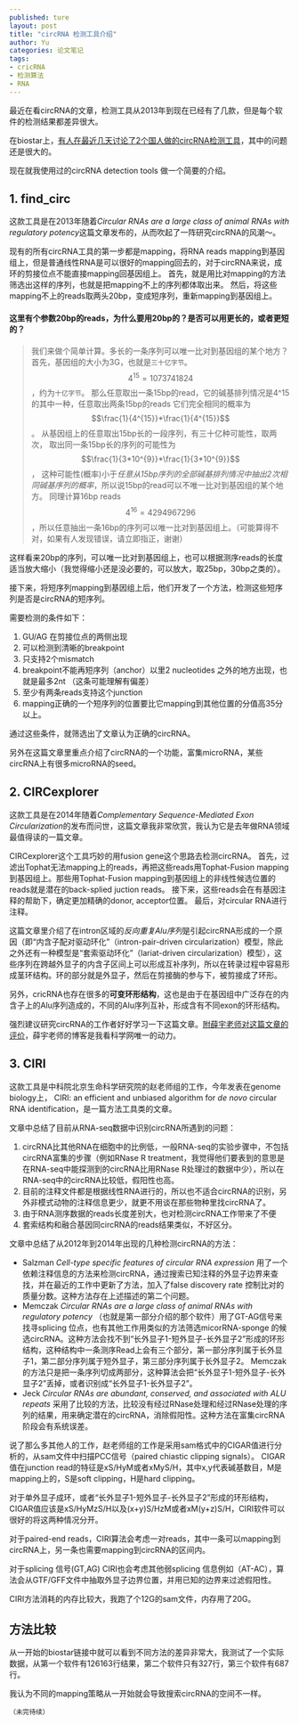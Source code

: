 ```yaml
---
published: ture
layout: post
title: "circRNA 检测工具介绍"
author: Yu
categories: 论文笔记
tags:
- cricRNA 
- 检测算法
- RNA
---
```


最近在看circRNA的文章，检测工具从2013年到现在已经有了几款，但是每个软件的检测结果都差异很大。

在biostar上，[有人在最近几天讨论了2个国人做的circRNA检测工具](https://www.biostars.org/p/153051/)，其中的问题还是很大的。

现在就我使用过的circRNA detection tools 做一个简要的介绍。

## 1. find_circ

这款工具是在2013年随着*Circular RNAs are a large class of animal RNAs with regulatory potency*这篇文章发布的，从而吹起了一阵研究circRNA的风潮～。

现有的所有circRNA工具的第一步都是mapping，将RNA reads mapping到基因组上，但是普通线性RNA是可以很好的mapping回去的，对于circRNA来说，成环的剪接位点不能直接mapping回基因组上。
首先，就是用比对mapping的方法筛选出这样的序列，也就是把mapping不上的序列都体取出来。
然后，将这些mapping不上的reads取两头20bp，变成短序列，重新mapping到基因组上。

#### 这里有个参数20bp的reads，为什么要用20bp的？是否可以用更长的，或者更短的？
> 我们来做个简单计算。多长的一条序列可以唯一比对到基因组的某个地方？
首先，基因组的大小为3G，也就是`三十亿字节`。$$4^{15}=1073741824$$，约为`十亿字节`。
那么任意取出一条15bp的read，它的碱基排列情况是4^15的其中一种，任意取出两条15bp的reads 它们完全相同的概率为$$\frac{1}{4^{15}}*\frac{1}{4^{15}}$$。
从基因组上的任意取出15bp长的一段序列，有三十亿种可能性，取两次，
取出同一条15bp长的序列的可能性为$$\frac{1}{3*10^{9}}*\frac{1}{3*10^{9}}$$，
这种可能性(概率)小于*任意从15bp序列的全部碱基排列情况中抽出2次相同碱基序列的概率*，所以说15bp的read可以不唯一比对到基因组的某个地方。
同理计算16bp reads $$4^{16}=4294967296$$，所以任意抽出一条16bp的序列可以唯一比对到基因组上。（可能算得不对，如果有人发现错误，请立即指正，谢谢）

这样看来20bp的序列，可以唯一比对到基因组上，也可以根据测序reads的长度适当放大缩小（我觉得缩小还是没必要的，可以放大，取25bp，30bp之类的）。

接下来，将短序列mapping到基因组上后，他们开发了一个方法，检测这些短序列是否是circRNA的短序列。

需要检测的条件如下：

1. GU/AG 在剪接位点的两侧出现
2. 可以检测到清晰的breakpoint
3. 只支持2个mismatch
4. breakpoint不能再短序列（anchor）以里2 nucleotides 之外的地方出现，也就是最多2nt （这条可能理解有偏差）
5. 至少有两条reads支持这个junction
6. mapping正确的一个短序列的位置要比它mapping到其他位置的分值高35分以上。

通过这些条件，就筛选出了文章认为正确的circRNA。

另外在这篇文章里重点介绍了circRNA的一个功能，富集microRNA，某些circRNA上有很多microRNA的seed。

## 2. CIRCexplorer 

这款工具是在2014年随着*Complementary Sequence-Mediated Exon Circularization*的发布而问世，这篇文章我非常欣赏，我认为它是去年做RNA领域最值得读的一篇文章。

CIRCexplorer这个工具巧妙的用fusion gene这个思路去检测circRNA。
首先，过滤出Tophat无法mapping上的reads，再把这些reads用Tophat-Fusion mapping到基因组上。那些用Tophat-Fusion mapping到基因组上的非线性候选位置的reads就是潜在的back-splied juction reads。
接下来，这些reads会在有基因注释的帮助下，确定更加精确的donor, acceptor位置。
最后，对circular RNA进行注释。

这篇文章里介绍了在intron区域的*反向重复Alu序列*是引起circRNA形成的一个原因（即“内含子配对驱动环化”（intron-pair-driven circularization）模型，除此之外还有一种模型是“套索驱动环化”（lariat-driven circularization）模型），这些序列在跨越外显子的内含子区间上可以形成互补序列，所以在转录过程中容易形成茎环结构。环的部分就是外显子，然后在剪接酶的参与下，被剪接成了环形。

另外，cricRNA也存在很多的**可变环形结构**，这也是由于在基因组中广泛存在的内含子上的Alu序列造成的，不同的Alu序列互补，形成含有不同exon的环形结构。

强烈建议研究circRNA的工作者好好学习一下这篇文章。[附薛宇老师对这篇文章的评价](http://blog.sciencenet.cn/blog-404304-830473.html)，薛宇老师的博客是我看科学网唯一的动力。

## 3. CIRI

这款工具是中科院北京生命科学研究院的赵老师组的工作，今年发表在genome biology上，
CIRI: an efficient and unbiased algorithm for *de novo* circular RNA identification，是一篇方法工具类的文章。

文章中总结了目前从RNA-seq数据中识别circRNA所遇到的问题：

1. circRNA比其他RNA在细胞中的比例低，一般RNA-seq的实验步骤中，不包括circRNA富集的步骤（例如RNase R treatment，我觉得他们要表到的意思是在RNA-seq中能探测到的circRNA比用RNase R处理过的数据中少），所以在RNA-seq中的circRNA比较低，假阳性也高。
2. 目前的注释文件都是根据线性RNA进行的，所以也不适合circRNA的识别，另外非模式动物的注释信息更少，就更不用谈在那些物种里找circRNA了。
3. 由于RNA测序数据的reads长度差别大，也对检测circRNA工作带来了不便
4. 套索结构和融合基因同circRNA的reads结果类似，不好区分。

文章中总结了从2012年到2014年出现的几种检测circRNA的方法：

- Salzman *Cell-type specific features of circular RNA expression* 用了一个依赖注释信息的方法来检测circRNA，通过搜索已知注释的外显子边界来查找，并在最近的工作中更新了方法，加入了false discovery rate 控制比对的质量分数。这种方法存在上述描述的第二个问题。
- Memczak *Circular RNAs are a large class of animal RNAs with regulatory potency* （也就是第一部分介绍的那个软件）用了GT-AG信号来找寻splicing 位点，也有其他工作用类似的方法筛选micorRNA-sponge 的候选circRNA。这种方法会找不到“长外显子1-短外显子-长外显子2”形成的环形结构，这种结构中一条测序Read上会有三个部分，第一部分序列属于长外显子1，第二部分序列属于短外显子，第三部分序列属于长外显子2。 Memczak的方法只是把一条序列切成两部分，这种算法会把“长外显子1-短外显子-长外显子2”丢掉，或者识别成“长外显子1-长外显子2”。
- Jeck *Circular RNAs are abundant, conserved, and associated with ALU repeats* 采用了比较的方法，比较没有经过RNase处理和经过RNase处理的序列的结果，用来确定潜在的circRNA，消除假阳性。这种方法在富集circRNA阶段会有系统误差。

说了那么多其他人的工作，赵老师组的工作是采用sam格式中的CIGAR值进行分析的，从sam文件中扫描PCC信号（paired chiastic clipping signals）。
CIGAR值在junction read的特征是xS/HyM或者xMyS/H，其中x,y代表碱基数目，M是mapping上的，S是soft clipping，H是hard clipping。

对于单外显子成环，或者“长外显子1-短外显子-长外显子2”形成的环形结构，CIGAR值应该是xS/HyMzS/H以及(x+y)S/HzM或者xM(y+z)S/H，CIRI软件可以很好的将这两种情况分开。

对于paired-end reads，CIRI算法会考虑一对reads，其中一条可以mapping到circRNA上，另一条也需要mapping到circRNA的区间内。

对于splicing 信号(GT,AG) CIRI也会考虑其他弱splicing 信息例如（AT-AC），算法会从GTF/GFF文件中抽取外显子边界位置，并用已知的边界来过滤假阳性。

CIRI方法消耗的内存比较大，我跑了个12G的sam文件，内存用了20G。

## 方法比较

从一开始的biostar链接中就可以看到不同方法的差异非常大，我测试了一个实际数据，从第一个软件有126163行结果，第二个软件只有327行，第三个软件有687行。

我认为不同的mapping策略从一开始就会导致搜索circRNA的空间不一样。

`（未完待续）`
